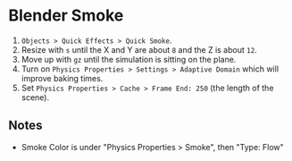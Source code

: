 # Blender Smoke

1. `Objects > Quick Effects > Quick Smoke`.
2. Resize with `s` until the X and Y are about `8` and the Z is about `12`.
3. Move up with `gz` until the simulation is sitting on the plane.
4. Turn on `Physics Properties > Settings > Adaptive Domain` which will improve baking times.
5. Set `Physics Properties > Cache > Frame End: 250` (the length of the scene).

## Notes

- Smoke Color is under "Physics Properties > Smoke", then "Type: Flow"
